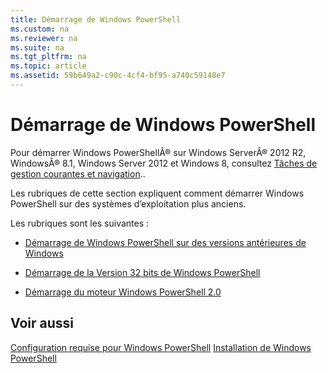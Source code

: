 ```yaml
---
title: Démarrage de Windows PowerShell
ms.custom: na
ms.reviewer: na
ms.suite: na
ms.tgt_pltfrm: na
ms.topic: article
ms.assetid: 59b649a2-c90c-4cf4-bf95-a740c59148e7
---
```

# Démarrage de Windows PowerShell
Pour démarrer Windows PowerShellÂ® sur Windows ServerÂ® 2012 R2, WindowsÂ® 8.1, Windows Server 2012 et Windows 8, consultez [Tâches de gestion courantes et navigation](http://technet.microsoft.com/library/hh831491.aspx)..

Les rubriques de cette section expliquent comment démarrer Windows PowerShell sur des systèmes d’exploitation plus anciens.

Les rubriques sont les suivantes :

-   [Démarrage de Windows PowerShell sur des versions antérieures de Windows](Starting-Windows-PowerShell-on-Earlier-Versions-of-Windows.md)

-   [Démarrage de la Version 32 bits de Windows PowerShell](Starting-the-32-Bit-Version-of-Windows-PowerShell.md)

-   [Démarrage du moteur Windows PowerShell 2.0](Starting-the-Windows-PowerShell-2.0-Engine.md)

## Voir aussi
[Configuration requise pour Windows PowerShell](Windows-PowerShell-System-Requirements.md)
[Installation de Windows PowerShell](Installing-Windows-PowerShell.md)



<!--HONumber=May16_HO2-->


